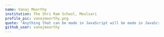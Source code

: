 ```yaml
---
name: Vanaj Moorthy
institution: The Shri Ram School, Moulsari
profile_pic: vanajmoorthy.png
quote: "Anything that can be made in JavaScript will be made in JavaScript"
github_user: vanajmoorthy
---
```

